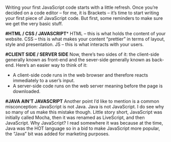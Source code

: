 Writing your first JavaScript code starts with a little refresh. 
Once you’re decided on a code editor – for me, it is Brackets – it’s time to start writing your first piece of JavaScript code.
But first, some reminders to make sure we get the very basic stuff.

**#HTML / CSS / JAVASCRIPT***
HTML – this is what holds the content of your website.
CSS – this is what makes your content “prettier” in terms of layout, style and presentation.
JS – this is what interacts with your users.

**#CLIENT SIDE / SERVER SIDE**
Now, there’s two sides of it: the client-side generally known as front-end and the sever-side generally known as back-end. Here’s an easier way to think of it:
+	A client-side code runs in the web browser and therefore reacts immediately to a user’s input. 
+ A server-side code runs on the web server meaning before the page is downloaded.

**#JAVA AIN’T JAVASCRIPT**
Another point I’d like to mention is a common misconception: JavaScript is not Java. Java is not JavaScript. I do see why so many of us make this mistake though. Little story short, JavaScript was initially called Mocha, then it was renamed as LiveScript, and then JavaScript. Why JavaScript? I read somewhere it was because at the time, Java was the HOT language so in a bid to make JavaScript more popular, the “Java” bit was added for marketing purposes.
